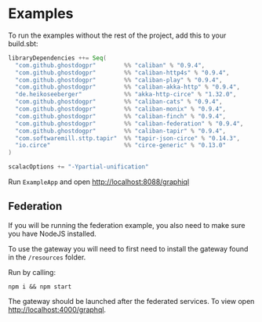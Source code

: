 # Examples

To run the examples without the rest of the project, add this to your build.sbt:

```scala
libraryDependencies ++= Seq(
  "com.github.ghostdogpr"        %% "caliban" % "0.9.4",
  "com.github.ghostdogpr"        %% "caliban-http4s" % "0.9.4",
  "com.github.ghostdogpr"        %% "caliban-play" % "0.9.4",
  "com.github.ghostdogpr"        %% "caliban-akka-http" % "0.9.4",
  "de.heikoseeberger"            %% "akka-http-circe" % "1.32.0",
  "com.github.ghostdogpr"        %% "caliban-cats" % "0.9.4",
  "com.github.ghostdogpr"        %% "caliban-monix" % "0.9.4",
  "com.github.ghostdogpr"        %% "caliban-finch" % "0.9.4",
  "com.github.ghostdogpr"        %% "caliban-federation" % "0.9.4",
  "com.github.ghostdogpr"        %% "caliban-tapir" % "0.9.4",
  "com.softwaremill.sttp.tapir"  %% "tapir-json-circe" % "0.14.3",
  "io.circe"                     %% "circe-generic" % "0.13.0"
)

scalacOptions += "-Ypartial-unification"
```

Run `ExampleApp` and open [http://localhost:8088/graphiql](http://localhost:8088/graphiql)

## Federation

If you will be running the federation example, you also need to make sure you have NodeJS installed.

To use the gateway you will need to first need to install the gateway found in the `/resources` folder.

Run by calling:

```
npm i && npm start
```

The gateway should be launched after the federated services. To view open [http://localhost:4000/graphql](http://localhost:4000/graphql).


